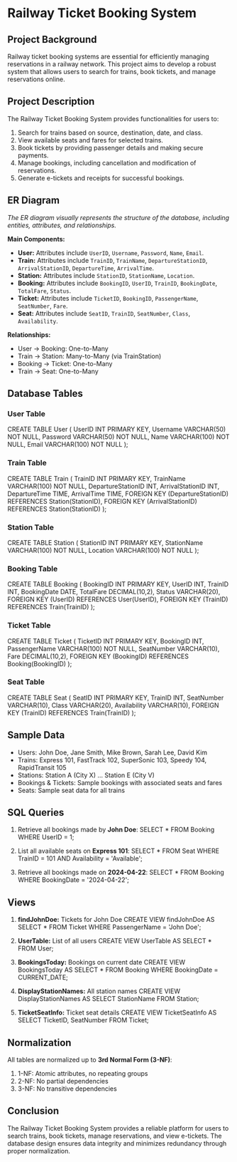 
# Railway Ticket Booking System

## Project Background
Railway ticket booking systems are essential for efficiently managing reservations in a railway network. This project aims to develop a robust system that allows users to search for trains, book tickets, and manage reservations online.

## Project Description
The Railway Ticket Booking System provides functionalities for users to:

1. Search for trains based on source, destination, date, and class.
2. View available seats and fares for selected trains.
3. Book tickets by providing passenger details and making secure payments.
4. Manage bookings, including cancellation and modification of reservations.
5. Generate e-tickets and receipts for successful bookings.

## ER Diagram
*The ER diagram visually represents the structure of the database, including entities, attributes, and relationships.*

**Main Components:**

- **User:** Attributes include `UserID`, `Username`, `Password`, `Name`, `Email`.
- **Train:** Attributes include `TrainID`, `TrainName`, `DepartureStationID`, `ArrivalStationID`, `DepartureTime`, `ArrivalTime`.
- **Station:** Attributes include `StationID`, `StationName`, `Location`.
- **Booking:** Attributes include `BookingID`, `UserID`, `TrainID`, `BookingDate`, `TotalFare`, `Status`.
- **Ticket:** Attributes include `TicketID`, `BookingID`, `PassengerName`, `SeatNumber`, `Fare`.
- **Seat:** Attributes include `SeatID`, `TrainID`, `SeatNumber`, `Class`, `Availability`.

**Relationships:**

- User → Booking: One-to-Many
- Train → Station: Many-to-Many (via TrainStation)
- Booking → Ticket: One-to-Many
- Train → Seat: One-to-Many

## Database Tables

### User Table
CREATE TABLE User (
    UserID INT PRIMARY KEY,
    Username VARCHAR(50) NOT NULL,
    Password VARCHAR(50) NOT NULL,
    Name VARCHAR(100) NOT NULL,
    Email VARCHAR(100) NOT NULL
);

### Train Table
CREATE TABLE Train (
    TrainID INT PRIMARY KEY,
    TrainName VARCHAR(100) NOT NULL,
    DepartureStationID INT,
    ArrivalStationID INT,
    DepartureTime TIME,
    ArrivalTime TIME,
    FOREIGN KEY (DepartureStationID) REFERENCES Station(StationID),
    FOREIGN KEY (ArrivalStationID) REFERENCES Station(StationID)
);

### Station Table
CREATE TABLE Station (
    StationID INT PRIMARY KEY,
    StationName VARCHAR(100) NOT NULL,
    Location VARCHAR(100) NOT NULL
);

### Booking Table
CREATE TABLE Booking (
    BookingID INT PRIMARY KEY,
    UserID INT,
    TrainID INT,
    BookingDate DATE,
    TotalFare DECIMAL(10,2),
    Status VARCHAR(20),
    FOREIGN KEY (UserID) REFERENCES User(UserID),
    FOREIGN KEY (TrainID) REFERENCES Train(TrainID)
);

### Ticket Table
CREATE TABLE Ticket (
    TicketID INT PRIMARY KEY,
    BookingID INT,
    PassengerName VARCHAR(100) NOT NULL,
    SeatNumber VARCHAR(10),
    Fare DECIMAL(10,2),
    FOREIGN KEY (BookingID) REFERENCES Booking(BookingID)
);

### Seat Table
CREATE TABLE Seat (
    SeatID INT PRIMARY KEY,
    TrainID INT,
    SeatNumber VARCHAR(10),
    Class VARCHAR(20),
    Availability VARCHAR(10),
    FOREIGN KEY (TrainID) REFERENCES Train(TrainID)
);

## Sample Data
- Users: John Doe, Jane Smith, Mike Brown, Sarah Lee, David Kim
- Trains: Express 101, FastTrack 102, SuperSonic 103, Speedy 104, RapidTransit 105
- Stations: Station A (City X) … Station E (City V)
- Bookings & Tickets: Sample bookings with associated seats and fares
- Seats: Sample seat data for all trains

## SQL Queries

1. Retrieve all bookings made by **John Doe**:
SELECT * FROM Booking WHERE UserID = 1;

2. List all available seats on **Express 101**:
SELECT * FROM Seat WHERE TrainID = 101 AND Availability = 'Available';

3. Retrieve all bookings made on **2024-04-22**:
SELECT * FROM Booking WHERE BookingDate = '2024-04-22';

## Views

1. **findJohnDoe:** Tickets for John Doe
CREATE VIEW findJohnDoe AS
SELECT * FROM Ticket WHERE PassengerName = 'John Doe';

2. **UserTable:** List of all users
CREATE VIEW UserTable AS SELECT * FROM User;

3. **BookingsToday:** Bookings on current date
CREATE VIEW BookingsToday AS
SELECT * FROM Booking WHERE BookingDate = CURRENT_DATE;

4. **DisplayStationNames:** All station names
CREATE VIEW DisplayStationNames AS
SELECT StationName FROM Station;

5. **TicketSeatInfo:** Ticket seat details
CREATE VIEW TicketSeatInfo AS
SELECT TicketID, SeatNumber FROM Ticket;

## Normalization
All tables are normalized up to **3rd Normal Form (3-NF)**:

1. 1-NF: Atomic attributes, no repeating groups  
2. 2-NF: No partial dependencies  
3. 3-NF: No transitive dependencies  

## Conclusion
The Railway Ticket Booking System provides a reliable platform for users to search trains, book tickets, manage reservations, and view e-tickets. The database design ensures data integrity and minimizes redundancy through proper normalization.
